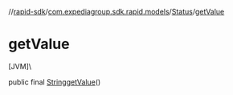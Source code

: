 //[rapid-sdk](../../../index.md)/[com.expediagroup.sdk.rapid.models](../index.md)/[Status](index.md)/[getValue](get-value.md)

# getValue

[JVM]\

public final [String](https://docs.oracle.com/javase/8/docs/api/java/lang/String.html)[getValue](get-value.md)()
